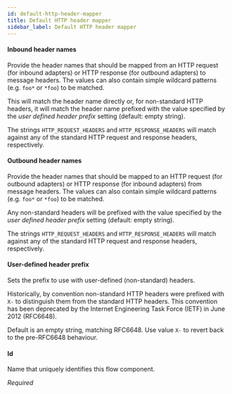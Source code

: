 ```yaml
---
id: default-http-header-mapper
title: Default HTTP header mapper
sidebar_label: Default HTTP header mapper
---
```

#### Inbound header names
Provide the header names that should be mapped from an HTTP request (for inbound adapters) or HTTP response (for outbound adapters) to message headers. The values can also contain simple wildcard patterns (e.g. <code>foo*</code> or <code>*foo</code>) to be matched.

This will match the header name directly or, for non-standard HTTP headers, it will match the header name prefixed with the value specified by the <i>user defined header prefix</i> setting (default: empty string).

The strings <code>HTTP_REQUEST_HEADERS</code> and <code>HTTP_RESPONSE_HEADERS</code> will match against any of the standard HTTP request and response headers, respectively.

#### Outbound header names
Provide the header names that should be mapped to an HTTP request (for outbound adapters) or HTTP response (for inbound adapters) from message headers. The values can also contain simple wildcard patterns (e.g. <code>foo*</code> or <code>*foo</code>) to be matched.

Any non-standard headers will be prefixed with the value specified by the <i>user defined header prefix</i> setting (default: empty string).

The strings <code>HTTP_REQUEST_HEADERS</code> and <code>HTTP_RESPONSE_HEADERS</code> will match against any of the standard HTTP request and response headers, respectively.

#### User-defined header prefix
Sets the prefix to use with user-defined (non-standard) headers.

Historically, by convention non-standard HTTP headers were prefixed with <code>X-</code> to distinguish them from the standard HTTP headers. This convention has been deprecated by the Internet Engineering Task Force (IETF) in June 2012 (RFC6648).

Default is an empty string, matching RFC6648. Use value <code>X-</code> to revert back to the pre-RFC6648 behaviour.

#### Id
Name that uniquely identifies this flow component.

<i>Required</i>

